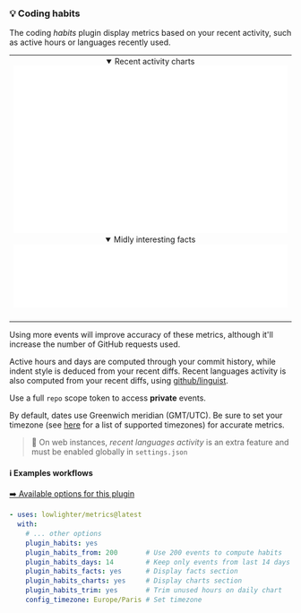 ### 💡 Coding habits

The coding *habits* plugin display metrics based on your recent activity, such as active hours or languages recently used.

<table>
  <td align="center">
    <details open><summary>Recent activity charts</summary>
      <img src="https://github.com/lowlighter/lowlighter/blob/master/metrics.plugin.habits.charts.svg">
    </details>
    <details open><summary>Midly interesting facts</summary>
      <img src="https://github.com/lowlighter/lowlighter/blob/master/metrics.plugin.habits.facts.svg">
    </details>
    <img width="900" height="1" alt="">
  </td>
</table>

Using more events will improve accuracy of these metrics, although it'll increase the number of GitHub requests used.

Active hours and days are computed through your commit history, while indent style is deduced from your recent diffs.
Recent languages activity is also computed from your recent diffs, using [github/linguist](https://github.com/github/linguist).

Use a full `repo` scope token to access **private** events.

By default, dates use Greenwich meridian (GMT/UTC). Be sure to set your timezone (see [here](https://en.wikipedia.org/wiki/List_of_tz_database_time_zones) for a list of supported timezones) for accurate metrics.

> 🔣 On web instances, *recent languages activity* is an extra feature and must be enabled globally in `settings.json`

#### ℹ️ Examples workflows

[➡️ Available options for this plugin](metadata.yml)

```yaml
- uses: lowlighter/metrics@latest
  with:
    # ... other options
    plugin_habits: yes
    plugin_habits_from: 200       # Use 200 events to compute habits
    plugin_habits_days: 14        # Keep only events from last 14 days
    plugin_habits_facts: yes      # Display facts section
    plugin_habits_charts: yes     # Display charts section
    plugin_habits_trim: yes       # Trim unused hours on daily chart
    config_timezone: Europe/Paris # Set timezone
```
